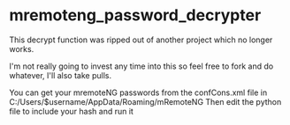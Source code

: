 # mremoteng_password_decrypter
This decrypt function was ripped out of another project which no longer works.

I'm not really going to invest any time into this so feel free to fork and do whatever, I'll also take pulls.

You can get your mremoteNG passwords from the confCons.xml file in C:/Users/$username/AppData/Roaming/mRemoteNG
Then edit the python file to include your hash and run it
